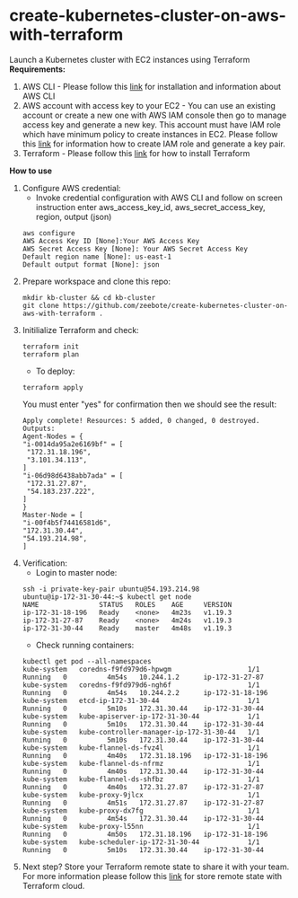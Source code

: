 # create-kubernetes-cluster-on-aws-with-terraform
Launch a Kubernetes cluster with EC2 instances using Terraform <br>
**Requirements:**
1. AWS CLI - Please follow this [link](https://aws.amazon.com/cli/) for installation and information about AWS CLI
1. AWS account with access key to your EC2 - You can use an existing account or create a new one with AWS IAM console then go to manage access key and generate 
a new key. This account must have IAM role which have minimum policy to create instances in EC2. Please follow this [link](https://docs.aws.amazon.com/AWSEC2/latest/UserGuide/iam-roles-for-amazon-ec2.html) for information how to create IAM role and generate a key pair. <br> 
1. Terraform - Please follow this [link](https://learn.hashicorp.com/tutorials/terraform/install-cli?in=terraform/aws-get-started) for how to install Terraform <br>

**How to use**
1. Configure AWS credential: 
   - Invoke credential configuration with AWS CLI and follow on screen instruction enter aws_access_key_id, aws_secret_access_key, region, output (json) <br>
   ```
   aws configure
   AWS Access Key ID [None]:Your AWS Access Key
   AWS Secret Access Key [None]: Your AWS Secret Access Key 
   Default region name [None]: us-east-1
   Default output format [None]: json
   ```
1. Prepare workspace and clone this repo: 
   ```
   mkdir kb-cluster && cd kb-cluster
   git clone https://github.com/zeebote/create-kubernetes-cluster-on-aws-with-terraform .
   ```
1. Initilialize Terraform and check:
   ```
   terraform init
   terraform plan
   ```
   - To deploy: 
   ```
   terraform apply
   ```
   You must enter "yes" for confirmation then we should see the result: <br>
   ```
   Apply complete! Resources: 5 added, 0 changed, 0 destroyed.
   Outputs:
   Agent-Nodes = {
   "i-0014da95a2e6169bf" = [
    "172.31.18.196",
    "3.101.34.113",
   ]
   "i-06d98d6438abb7ada" = [
    "172.31.27.87",
    "54.183.237.222",
   ]
   }
   Master-Node = [
   "i-00f4b5f74416581d6",
   "172.31.30.44",
   "54.193.214.98",
   ]
   ```
1. Verification:
   - Login to master node:
   ```
   ssh -i private-key-pair ubuntu@54.193.214.98 
   ubuntu@ip-172-31-30-44:~$ kubectl get node
   NAME               STATUS   ROLES    AGE     VERSION
   ip-172-31-18-196   Ready    <none>   4m23s   v1.19.3
   ip-172-31-27-87    Ready    <none>   4m24s   v1.19.3
   ip-172-31-30-44    Ready    master   4m48s   v1.19.3
   ```
   - Check running containers:
   ```
   kubectl get pod --all-namespaces
   kube-system   coredns-f9fd979d6-hpwgm                   1/1     Running   0          4m54s   10.244.1.2      ip-172-31-27-87        
   kube-system   coredns-f9fd979d6-ngh6f                   1/1     Running   0          4m54s   10.244.2.2      ip-172-31-18-196
   kube-system   etcd-ip-172-31-30-44                      1/1     Running   0          5m10s   172.31.30.44    ip-172-31-30-44    
   kube-system   kube-apiserver-ip-172-31-30-44            1/1     Running   0          5m10s   172.31.30.44    ip-172-31-30-44   
   kube-system   kube-controller-manager-ip-172-31-30-44   1/1     Running   0          5m10s   172.31.30.44    ip-172-31-30-44   
   kube-system   kube-flannel-ds-fvz4l                     1/1     Running   0          4m40s   172.31.18.196   ip-172-31-18-196 
   kube-system   kube-flannel-ds-nfrmz                     1/1     Running   0          4m40s   172.31.30.44    ip-172-31-30-44 
   kube-system   kube-flannel-ds-shfbz                     1/1     Running   0          4m40s   172.31.27.87    ip-172-31-27-87 
   kube-system   kube-proxy-9jlcx                          1/1     Running   0          4m51s   172.31.27.87    ip-172-31-27-87   
   kube-system   kube-proxy-dx7fg                          1/1     Running   0          4m54s   172.31.30.44    ip-172-31-30-44   
   kube-system   kube-proxy-l55nn                          1/1     Running   0          4m50s   172.31.18.196   ip-172-31-18-196  
   kube-system   kube-scheduler-ip-172-31-30-44            1/1     Running   0          5m10s   172.31.30.44    ip-172-31-30-44   
   ```
1. Next step? Store your Terraform remote state to share it with your team. For more information please follow this [link](https://learn.hashicorp.com/tutorials/terraform/aws-remote?in=terraform/aws-get-started) for store remote state with Terraform cloud.

   
